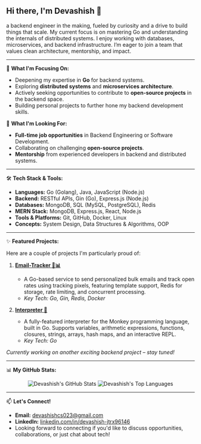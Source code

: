 <picture>
  <source media="(prefers-color-scheme: dark)" srcset="YOUR_DARK_MODE_BANNER_URL_HERE_IF_YOU_HAVE_ONE">
  <source media="(prefers-color-scheme: light)" srcset="YOUR_LIGHT_MODE_BANNER_URL_HERE_IF_YOU_HAVE_ONE">
  </picture>

## Hi there, I'm Devashish 👋

a backend engineer in the making, fueled by curiosity and a drive to build things that scale.
My current focus is on mastering Go and understanding the internals of distributed systems.
I enjoy working with databases, microservices, and backend infrastructure.
I’m eager to join a team that values clean architecture, mentorship, and impact.

---

🌱 **What I'm Focusing On:**

* Deepening my expertise in **Go** for backend systems.
* Exploring **distributed systems** and **microservices architecture**.
* Actively seeking opportunities to contribute to **open-source projects** in the backend space.
* Building personal projects to further hone my backend development skills.

🚀 **What I'm Looking For:**

* **Full-time job opportunities** in Backend Engineering or Software Development.
* Collaborating on challenging **open-source projects**.
* **Mentorship** from experienced developers in backend and distributed systems.

---

🛠️ **Tech Stack & Tools:**

* **Languages:** Go (Golang), Java, JavaScript (Node.js)
* **Backend:** RESTful APIs, Gin (Go), Express.js (Node.js)
* **Databases:** MongoDB, SQL (MySQL, PostgreSQL), Redis
* **MERN Stack:** MongoDB, Express.js, React, Node.js
* **Tools & Platforms:** Git, GitHub, Docker, Linux
* **Concepts:** System Design, Data Structures & Algorithms, OOP

---

✨ **Featured Projects:**

Here are a couple of projects I'm particularly proud of:

1.  **[Email-Tracker 📧📊](https://github.com/Devashish08/Email-Tracker)**
    * A Go-based service to send personalized bulk emails and track open rates using tracking pixels, featuring template support, Redis for storage, rate limiting, and concurrent processing.
    * *Key Tech: Go, Gin, Redis, Docker*

2.  **[Interpreter 🐒](https://github.com/Devashish08/Interpreter)** 
    * A fully-featured interpreter for the Monkey programming language, built in Go. Supports variables, arithmetic expressions, functions, closures, strings, arrays, hash maps, and an interactive REPL.
    * *Key Tech: Go*

*Currently working on another exciting backend project – stay tuned!*

---

📊 **My GitHub Stats:**

<p align="center">
  <img src="https://github-readme-stats.vercel.app/api?username=Devashish08&show_icons=true&theme=tokyonight&hide_border=true&rank_icon=github" alt="Devashish's GitHub Stats"/>
  <img src="https://github-readme-stats.vercel.app/api/top-langs/?username=Devashish08&layout=compact&theme=tokyonight&hide_border=true" alt="Devashish's Top Languages"/>
</p>

---

📫 **Let's Connect!**

* **Email:** [devashishcs023@gmail.com](mailto:devashishcs023@gmail.com)
* **LinkedIn:** [linkedin.com/in/devashish-jtrx96146](https://linkedin.com/in/devashish-jtrx96146)
* Looking forward to connecting if you'd like to discuss opportunities, collaborations, or just chat about tech!
